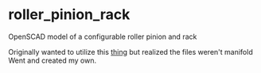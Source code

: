 # roller_pinion_rack
OpenSCAD model of a configurable roller pinion and rack

Originally wanted to utilize this [thing](http://www.thingiverse.com/thing:18110) but realized the files weren't manifold
Went and created my own.
